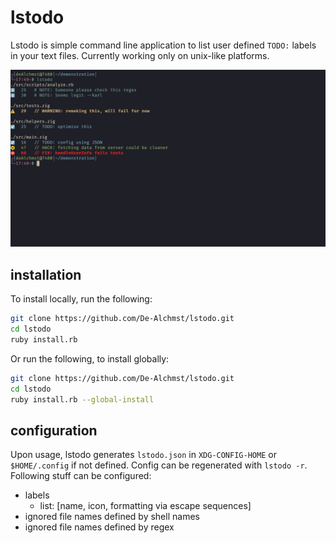# lstodo

Lstodo is simple command line application to list user defined `TODO:` labels in your text files. Currently working only on unix-like platforms.

![](demonstration.png)

## installation
To install locally, run the following:
```bash
git clone https://github.com/De-Alchmst/lstodo.git
cd lstodo
ruby install.rb
```
Or run the following, to install globally:
```bash
git clone https://github.com/De-Alchmst/lstodo.git
cd lstodo
ruby install.rb --global-install
```

## configuration
Upon usage, lstodo generates `lstodo.json` in `XDG-CONFIG-HOME` or `$HOME/.config` if not defined. Config can be regenerated with `lstodo -r`.  Following stuff can be configured:
+ labels
	* list: [name, icon, formatting via escape sequences]
+ ignored file names defined by shell names
+ ignored file names defined by regex